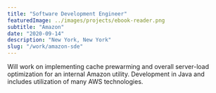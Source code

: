 ```yaml
---
title: "Software Development Engineer"
featuredImage: ../images/projects/ebook-reader.png
subtitle: "Amazon"
date: "2020-09-14"
description: "New York, New York"
slug: "/work/amazon-sde"
---
```


Will work on implementing cache prewarming and overall server-load optimization for an internal Amazon utility. Development in Java and includes utilization of many AWS technologies.